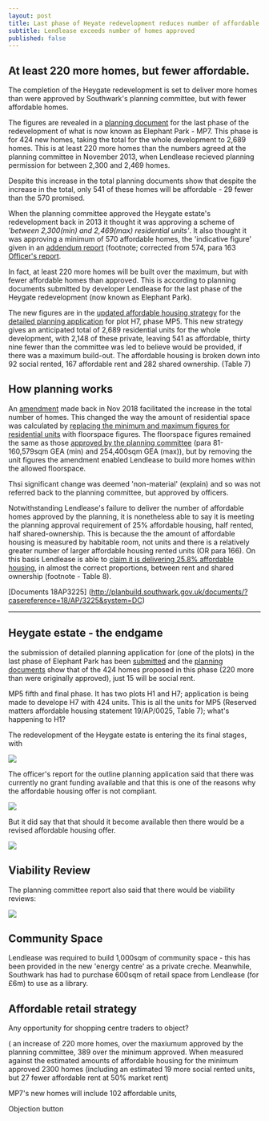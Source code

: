 ```yaml
---
layout: post
title: Last phase of Heyate redevelopment reduces number of affordable homes
subtitle: Lendlease exceeds number of homes approved
published: false
---
```


## At least 220 more homes, but fewer affordable.

The completion of the Heygate redevelopment is set to deliver more homes than were approved by Southwark's planning committee, but with fewer affordable homes.

The figures are revealed in a [planning document](https://planning.southwark.gov.uk/online-applications/applicationDetails.do?activeTab=externalDocuments&keyVal=_STHWR_DCAPR_9582742) for the last phase of the redevelopment of what is now known as Elephant Park -  MP7. This phase is for 424 new homes, taking the total for the whole development to 2,689 homes. This is at least 220 more homes than the numbers agreed at the planning committee in November 2013, when Lendlease recieved planning permission for between 2,300 and 2,469 homes.

Despite this increase in the total planning documents show that despite the increase in the total, only 541 of these homes will be affordable - 29 fewer than the 570 promised.


When the planning committee approved the Heygate estate's redevelopment back in 2013 it thought it was approving a scheme of _'between 2,300(min) and 2,469(max) residential units'_.  It also thought it was approving a minimum of 570 affordable homes, the 'indicative figure' given in an [addendum report](http://planbuild.southwark.gov.uk/documents/?GetDocument=%7b%7b%7b!Q7K%2bVQ5GwV3kVWHHRXBCqg%3d%3d!%7d%7d%7d) (footnote; corrected from 574, para 163 [Officer's report](http://planbuild.southwark.gov.uk/documents/?GetDocument=%7b%7b%7b!swSywGCW3zgzV1miHXgXSg%3d%3d!%7d%7d%7d).

In fact, at least 220 more homes will be built over the maximum, but with fewer affordable homes than approved.  This is according to planning documents submitted by developer Lendlease for the last phase of the Heygate redevelopment (now known as Elephant Park). 

The new figures are in the [updated affordable housing strategy](http://planbuild.southwark.gov.uk/documents/?casereference=19/AP/1166&system=DC) for the [detailed planning application](https://planning.southwark.gov.uk/online-applications/applicationDetails.do?activeTab=externalDocuments&keyVal=_STHWR_DCAPR_9582742) for plot H7, phase MP5.  This new strategy gives an anticipated total of 2,689 residential units for the whole development, with 2,148 of these private, leaving 541 as affordable, thirty nine fewer than the committee was led to believe would be provided, if there was a maximum build-out.  The affordable housing is broken down into 92 social rented, 167 affordable rent and 282 shared ownership. (Table 7) 

## How planning works


An [amendment](https://planning.southwark.gov.uk/online-applications/applicationDetails.do?activeTab=externalDocuments&keyVal=_STHWR_DCAPR_9580199) made back in Nov 2018 facilitated the increase in the total number of homes.  This changed the way the amount of residential space was calculated by [replacing the minimum and maximum figures for residential units](http://planbuild.southwark.gov.uk/documents/?GetDocument=%7b%7b%7b!s8fyBoziHiy%2fr1TPdwL8eQ%3d%3d!%7d%7d%7d) with floorspace figures. The floorspace figures remained the same as those [approved by the planning committee](http://planbuild.southwark.gov.uk/documents/?GetDocument=%7b%7b%7b!hgyBVuEH%2b8BxXry2bGRAtA%3d%3d!%7d%7d%7d)   (para 81- 160,579sqm GEA (min) and 254,400sqm GEA (max)), but by removing the unit figures the amendment enabled Lendlease to build more homes within the allowed floorspace.

Thsi significant change was deemed 'non-material' (explain) and so was not referred back to the planning committee, but approved by officers.

Notwithstanding Lendlease's failure to deliver the number of affordable homes approved by the planning, it is nonetheless able to say it is meeting the planning approval requirement of 25% affordable housing, half rented, half shared-ownership.  This is because the the amount of affordable housing is measured by habitable room, not units and there is a relatively greater number of larger affordable housing rented units (OR para 166). On this basis Lendlease is able to [claim it is delivering 25.8% affordable housing](http://planbuild.southwark.gov.uk/documents/?casereference=19/AP/1166&system=DC), in almost the correct proportions, between rent and shared ownership (footnote - Table 8).



[Documents 18AP3225] (http://planbuild.southwark.gov.uk/documents/?casereference=18/AP/3225&system=DC)

---------------------------------------------------------------------------------------------------------



## Heygate estate - the endgame

the submission of detailed planning application for (one of the plots) in the last phase of Elephant Park has been [submitted](http://planbuild.southwark.gov.uk/documents/?casereference=19/AP/1166&system=DC) and the [planning documents](http://35percent.org/img/epupdatedahstrategy.pdf) show that of the 424 homes proposed in this phase (220 more than were originally approved), just 15 will be social rent.

MP5 fifth and final phase. It has two plots H1 and H7; application is being made to develope H7 with 424 units.  This is all the units for MP5 (Reserved matters affordable housing statement 19/AP/0025, Table 7); what's happening to H1?
 
 
The redevelopment of the Heygate estate is entering the its final stages, with



![](http://35percent.org/img/epark92socialrent.jpg)

The officer's report for the outline planning application said that there was currently no grant funding available and that this is one of the reasons why the affordable housing offer is not compliant.


![](http://35percent.org/img/gfunding1.png)

But it did say that that should it become available then there would be a revised affordable housing offer.

![](http://35percent.org/img/gfunding2.png)


## Viability Review
The planning committee report also said that there would be viability reviews:

![](http://35percent.org/img/vrev.png)

## Community Space
 Lendlease was required to build 1,000sqm of community space - this has been provided in the new 'energy centre' as a private creche.
Meanwhile, Southwark has had to purchase 600sqm of retail space from Lendlease (for £6m) to use as a library.

## Affordable retail strategy

Any opportunity for shopping centre traders to object?

 ( an increase of 220 more homes, over the maxiumum approved by the planning committee, 389 over the minimum approved.  When measured against the estimated amounts of affordable housing for the minimum approved 2300 homes  (including an estimated 19 more social rented units, but 27 fewer affordable rent at 50% market rent)
 
MP7's new homes will include 102 affordable units,

Objection button
